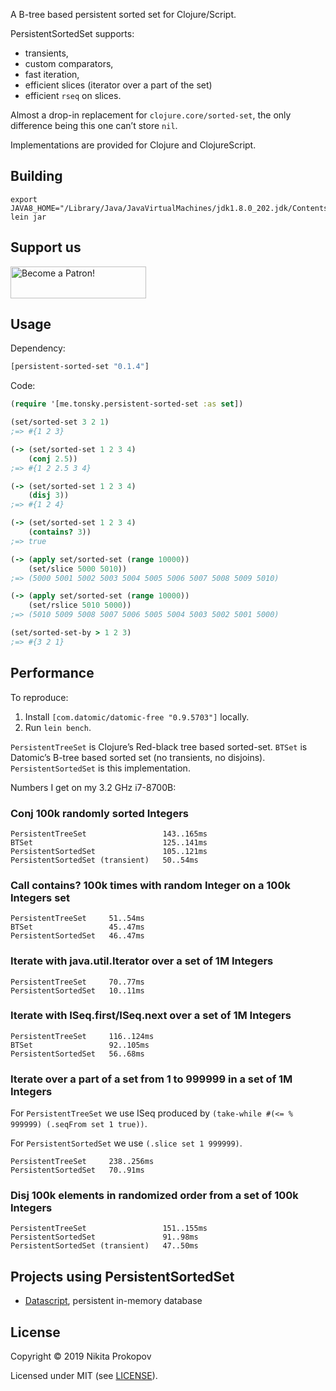 A B-tree based persistent sorted set for Clojure/Script.

PersistentSortedSet supports:

- transients,
- custom comparators,
- fast iteration,
- efficient slices (iterator over a part of the set)
- efficient `rseq` on slices.

Almost a drop-in replacement for `clojure.core/sorted-set`, the only difference being this one can’t store `nil`.

Implementations are provided for Clojure and ClojureScript.

## Building

```
export JAVA8_HOME="/Library/Java/JavaVirtualMachines/jdk1.8.0_202.jdk/Contents/Home"
lein jar
```

## Support us

<a href="https://www.patreon.com/bePatron?u=4230547"><img src="./extras/become_a_patron_button@2x.png" alt="Become a Patron!" width="217" height="51"></a>

## Usage

Dependency:

```clj
[persistent-sorted-set "0.1.4"]
```

Code:

```clj
(require '[me.tonsky.persistent-sorted-set :as set])

(set/sorted-set 3 2 1)
;=> #{1 2 3}

(-> (set/sorted-set 1 2 3 4)
    (conj 2.5))
;=> #{1 2 2.5 3 4}

(-> (set/sorted-set 1 2 3 4)
    (disj 3))
;=> #{1 2 4}

(-> (set/sorted-set 1 2 3 4)
    (contains? 3))
;=> true

(-> (apply set/sorted-set (range 10000))
    (set/slice 5000 5010))
;=> (5000 5001 5002 5003 5004 5005 5006 5007 5008 5009 5010)

(-> (apply set/sorted-set (range 10000))
    (set/rslice 5010 5000))
;=> (5010 5009 5008 5007 5006 5005 5004 5003 5002 5001 5000)

(set/sorted-set-by > 1 2 3)
;=> #{3 2 1}
```

## Performance

To reproduce:

1. Install `[com.datomic/datomic-free "0.9.5703"]` locally.
2. Run `lein bench`.

`PersistentTreeSet` is Clojure’s Red-black tree based sorted-set.
`BTSet` is Datomic’s B-tree based sorted set (no transients, no disjoins).
`PersistentSortedSet` is this implementation.

Numbers I get on my 3.2 GHz i7-8700B:

### Conj 100k randomly sorted Integers

```
PersistentTreeSet                 143..165ms  
BTSet                             125..141ms  
PersistentSortedSet               105..121ms  
PersistentSortedSet (transient)   50..54ms    
```

### Call contains? 100k times with random Integer on a 100k Integers set

```
PersistentTreeSet     51..54ms    
BTSet                 45..47ms    
PersistentSortedSet   46..47ms    
```

### Iterate with java.util.Iterator over a set of 1M Integers

```
PersistentTreeSet     70..77ms    
PersistentSortedSet   10..11ms    
```

### Iterate with ISeq.first/ISeq.next over a set of 1M Integers

```
PersistentTreeSet     116..124ms  
BTSet                 92..105ms   
PersistentSortedSet   56..68ms    
```

### Iterate over a part of a set from 1 to 999999 in a set of 1M Integers

For `PersistentTreeSet` we use ISeq produced by `(take-while #(<= % 999999) (.seqFrom set 1 true))`.

For `PersistentSortedSet` we use `(.slice set 1 999999)`.

```
PersistentTreeSet     238..256ms  
PersistentSortedSet   70..91ms    
```

### Disj 100k elements in randomized order from a set of 100k Integers

```
PersistentTreeSet                 151..155ms  
PersistentSortedSet               91..98ms    
PersistentSortedSet (transient)   47..50ms    
```

## Projects using PersistentSortedSet

- [Datascript](https://github.com/tonsky/datascript), persistent in-memory database

## License

Copyright © 2019 Nikita Prokopov

Licensed under MIT (see [LICENSE](LICENSE)).
